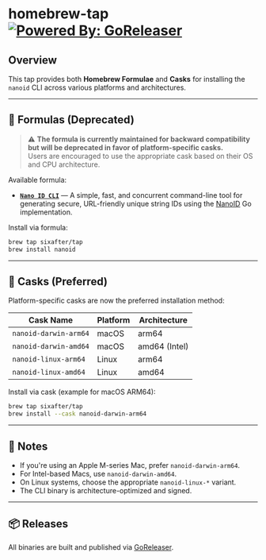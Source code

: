 # homebrew-tap [![Powered By: GoReleaser](https://img.shields.io/badge/powered%20by-goreleaser-green.svg?style=flat-square)](https://github.com/goreleaser)

## Overview

This tap provides both **Homebrew Formulae** and **Casks** for installing the `nanoid` CLI across various platforms and architectures.

---

## 🧪 Formulas (Deprecated)

> ⚠️ **The formula is currently maintained for backward compatibility but will be deprecated in favor of platform-specific casks.**  
> Users are encouraged to use the appropriate cask based on their OS and CPU architecture.

Available formula:

- [**`Nano ID CLI`**](Formula/nanoid.rb) — A simple, fast, and concurrent command-line tool for generating secure, URL-friendly unique string IDs using the [NanoID](https://github.com/sixafter/nanoid-cli) Go implementation.

Install via formula:

```bash
brew tap sixafter/tap
brew install nanoid
```

---

## 🍺 Casks (Preferred)

Platform-specific casks are now the preferred installation method:

| Cask Name                | Platform         | Architecture |
|--------------------------|------------------|--------------|
| `nanoid-darwin-arm64`    | macOS            | arm64        |
| `nanoid-darwin-amd64`    | macOS            | amd64 (Intel)|
| `nanoid-linux-arm64`     | Linux            | arm64        |
| `nanoid-linux-amd64`     | Linux            | amd64        |

Install via cask (example for macOS ARM64):

```bash
brew tap sixafter/tap
brew install --cask nanoid-darwin-arm64
```

---

## 🔧 Notes

- If you're using an Apple M-series Mac, prefer `nanoid-darwin-arm64`.
- For Intel-based Macs, use `nanoid-darwin-amd64`.
- On Linux systems, choose the appropriate `nanoid-linux-*` variant.
- The CLI binary is architecture-optimized and signed.

---

## 📦 Releases

All binaries are built and published via [GoReleaser](https://goreleaser.com).
